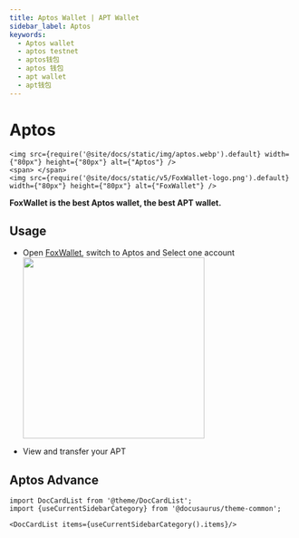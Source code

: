 ```yaml
---
title: Aptos Wallet | APT Wallet
sidebar_label: Aptos
keywords:
  - Aptos wallet
  - aptos testnet
  - aptos钱包
  - aptos 钱包
  - apt wallet
  - apt钱包
---
```


# Aptos

```mdx-code-block
<img src={require('@site/docs/static/img/aptos.webp').default} width={"80px"} height={"80px"} alt={"Aptos"} />
<span> </span>
<img src={require('@site/docs/static/v5/FoxWallet-logo.png').default} width={"80px"} height={"80px"} alt={"FoxWallet"} />
```

**FoxWallet is the best Aptos wallet, the best APT wallet.**

## Usage

* Open [FoxWallet](https://foxwallet.com/), switch to Aptos and Select one account  
  <img src="/img/docs/switch-network.webp" width="320" />

* View and transfer your APT  

## Aptos Advance

```mdx-code-block
import DocCardList from '@theme/DocCardList';
import {useCurrentSidebarCategory} from '@docusaurus/theme-common';

<DocCardList items={useCurrentSidebarCategory().items}/>
```